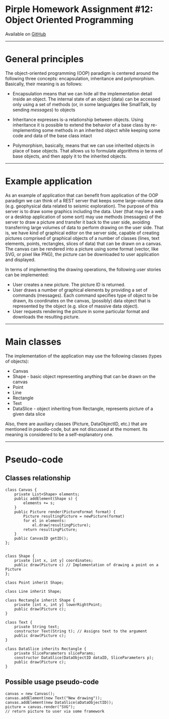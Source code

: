 # Pirple Homework Assignment #12: Object Oriented Programming

Available on  [GitHub](https://github.com/vaefremov/PirpleHW_12)

---

# General principles

The object-oriented programming (OOP) paradigm is centered around the following three concepts: encapsulation,
inheritance and polymorphism. Basically, their meaning is as follows:

* Encapsulation means that we can hide all the implementation detail inside an object. The internal
state of an object (data) can be accessed only using a set of methods (or, in some langualges like SmallTalk,
by sending _messages_) to objects

* Inheritance expresses is-a relationship between objects. Using inheritance it is possible to
extend the behavior of a base class by re-implementing some methods in an inherited object
 while keeping some code and data of the base class intact

 * Polymorphism, basically, means that we can use inherited objects in place of base objects. 
 That allows us to formulate algorithms in terms of base objects, and then apply it to the 
 inherited objects.

---

 # Example application

As an example of application that can benefit from application of the OOP paradigm we can think of 
a REST server that keeps some large-volume data (e.g. geophysical data related to seismic exploration).
The purpose of this server is to draw some graphics including the data. User (that may be a web or
a desktop application of some sort) may use methods (messages) of the server to draw a picture and
transfer it back to the user side, avoiding transferring large volumes of data to perform drawing on the 
user side. That is, we have kind of graphical editor on the server side, capable of creating pictures
comprised of graphical objects of a number of classes (lines, text elements, points, rectangles,
slices of data) that can be drawn on a canvas. The canvas can be rendered into a picture using some
format (vector, like SVG, or pixel like PNG), the picture can be downloaded to user application and 
displayed.

In terms of implementing the drawing operations, the following user stories can be implemented:

* User creates a new picture. The picture ID is returned.
* User draws a number of graphical elements by providing a set of commands (messages). Each command
specifies type of object to be drawn, its coordinates on the canvas, (possibly) data object that
is represented by the object (e.g. slice of massive data object). 
* User requests rendering the picture in some particular format and downloads the resulting picture.

---

# Main classes

The implementation of the application may use the following classes (types of objects):

* Canvas
* Shape - basic object representing anything that can be drawn on the canvas
* Point
* Line
* Rectangle
* Text
* DataSlice - object inheriting from Rectangle, represents picture of a given data slice

Also, there are auxiliary classes (Picture, DataObjectID, etc.) that are mentioned in
pseudo-code, but are not discussed at the moment. Its meaning is considered to be a self-explanatory one.

---

# Pseudo-code

## Classes relationship

    class Canvas {
        private List<Shape> elements;
        public addElement(Shape s) {
            elements += s;
        }
        public Picture render(PictureFormat format) {
            Picture resultingPicture = newPicture(format)
            for el in elements:
                el.draw(resultingPicture);
            return resultingPicture;
        }
        public CanvasID getID();
    };


    class Shape {
        private [int x, int y] coordinates;
        public draw(Picture c) // Implementation of drawing a point on a Picture
    };

    class Point inherit Shape;

    class Line inherit Shape;

    class Rectangle inherit Shape {
        private [int x, int y] lowerRightPoint;
        public draw(Picture c);
    }

    class Text {
        private String text;
        constructor Text(String t); // Assigns text to the argument
        public draw(Picture c);
    }

    class DataSlice inherits Rectangle {
        private SliceParameters sliceParams;
        constructor DataSlice(DataObjectID dataID, SliceParameters p);
        public draw(Picture c);
    }


## Possible usage pseudo-code

    canvas = new Canvas();
    canvas.addElement(new Text("New drawing"));
    canvas.addElement(new DataSlice(aDataObjectID));
    picture = canvas.render("SVG");
    // return picture to user via some framework
